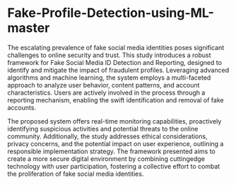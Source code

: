 # Fake-Profile-Detection-using-ML-master
The escalating prevalence of fake social media identities poses significant challenges to online 
security and trust. This study introduces a robust framework for Fake Social Media ID Detection 
and Reporting, designed to identify and mitigate the impact of fraudulent profiles. Leveraging 
advanced algorithms and machine learning, the system employs a multi-faceted approach to analyze 
user behavior, content patterns, and account characteristics. Users are actively involved in the 
process through a reporting mechanism, enabling the swift identification and removal of fake 
accounts. 
 
The proposed system offers real-time monitoring capabilities, proactively identifying 
suspicious activities and potential threats to the online community. Additionally, the study addresses 
ethical considerations, privacy concerns, and the potential impact on user experience, outlining a 
responsible implementation strategy. The framework presented aims to create a more secure digital 
environment by combining cuttingedge technology with user participation, fostering a collective 
effort to combat the proliferation of fake social media identities.
